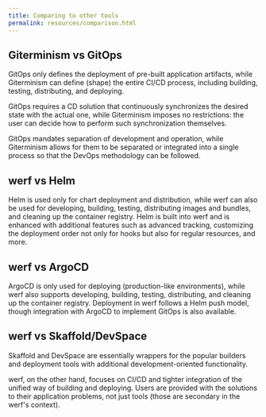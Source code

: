 ```yaml
---
title: Comparing to other tools
permalink: resources/comparison.html
---
```


## Giterminism vs GitOps

GitOps only defines the deployment of pre-built application artifacts, while Giterminism can define (shape) the entire CI/CD process, including building, testing, distributing, and deploying.

GitOps requires a CD solution that continuously synchronizes the desired state with the actual one, while Giterminism imposes no restrictions: the user can decide how to perform such synchronization themselves.

GitOps mandates separation of development and operation, while Giterminism allows for them to be separated or integrated into a single process so that the DevOps methodology can be followed.

## werf vs Helm

Helm is used only for chart deployment and distribution, while werf can also be used for developing, building, testing, distributing images and bundles, and cleaning up the container registry. Helm is built into werf and is enhanced with additional features such as advanced tracking, customizing the deployment order not only for hooks but also for regular resources, and more.

## werf vs ArgoCD

ArgoCD is only used for deploying (production-like environments), while werf also supports developing, building, testing, distributing, and cleaning up the container registry. Deployment in werf follows a Helm push model, though integration with ArgoCD to implement GitOps is also available.

## werf vs Skaffold/DevSpace

Skaffold and DevSpace are essentially wrappers for the popular builders and deployment tools with additional development-oriented functionality. 

werf, on the other hand, focuses on CI/CD and tighter integration of the unified way of building and deploying. Users are provided with the solutions to their application problems, not just tools (those are secondary in the werf's context).
